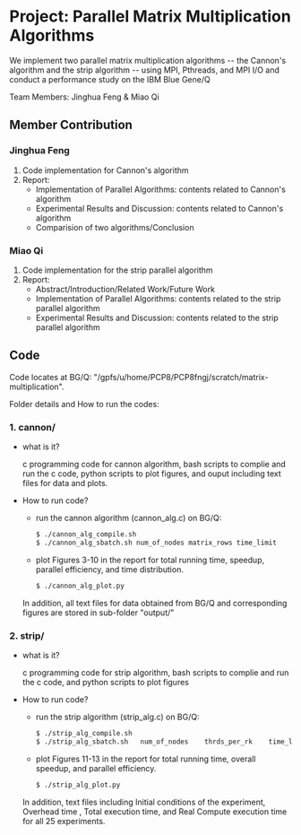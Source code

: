 # Project: Parallel Matrix Multiplication Algorithms

We implement two parallel matrix multiplication algorithms -- the Cannon's algorithm and the strip algorithm -- using MPI, Pthreads, and MPI I/O and conduct a performance study on the IBM Blue Gene/Q

Team Members: Jinghua Feng & Miao Qi 


## Member Contribution
### Jinghua Feng
1. Code implementation for Cannon's algorithm
2. Report: 
    - Implementation of Parallel Algorithms: contents related to Cannon's algorithm
    - Experimental Results and Discussion: contents related to Cannon's algorithm 
    - Comparision of two algorithms/Conclusion
### Miao Qi
1. Code implementation for the strip parallel algorithm
2. Report: 
    - Abstract/Introduction/Related Work/Future Work
    - Implementation of Parallel Algorithms: contents related to the strip parallel algorithm
    - Experimental Results and Discussion: contents related to the strip parallel algorithm

## Code
Code locates at BG/Q: "/gpfs/u/home/PCP8/PCP8fngj/scratch/matrix-multiplication". 

Folder details and How to run the codes:
### 1. cannon/
- what is it?
    
    c programming code for cannon algorithm, bash scripts to complie and run the c code, python scripts to plot figures, and ouput including text files for data and plots. 

- How to run code?
    - run the cannon algorithm (cannon_alg.c) on BG/Q: 
        ```bash
        $ ./cannon_alg_compile.sh
        $ ./cannon_alg_sbatch.sh num_of_nodes matrix_rows time_limit
        ```
    - plot Figures 3-10 in the report for total running time, speedup, parallel efficiency, and time distribution.
        ```bash
        $ ./cannon_alg_plot.py
        ```
    In addition, all text files for data obtained from BG/Q and corresponding figures are stored in sub-folder "output/" 

### 2. strip/
- what is it?
    
    c programming code for strip algorithm, bash scripts to complie and run the c code, and python scripts to plot figures
- How to run code?
    - run the strip algorithm (strip_alg.c) on BG/Q: 
        ```bash
        $ ./strip_alg_compile.sh
        $ ./strip_alg_sbatch.sh   num_of_nodes    thrds_per_rk    time_limit
        ```
    - plot Figures 11-13 in the report for total running time, overall speedup, and parallel efficiency.
        ```bash
        $ ./strip_alg_plot.py
        ```
    In addition, text files including Initial conditions of the experiment, Overhead time , Total execution time, and Real Compute execution time for all 25 experiments.  
